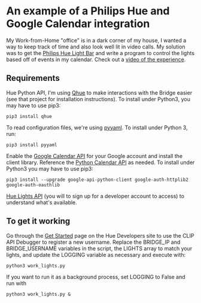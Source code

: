 # An example of a Philips Hue and Google Calendar integration
My Work-from-Home "office" is in a dark corner of my house, I wanted a way to keep track of time and also look well lit in video calls. My solution was to get the [Philips Hue Light Bar](https://www2.meethue.com/en-us/p/hue-white-and-color-ambiance-play-light-bar-double-pack/7820230U7) and write a program to control the lights based off of events in my calendar. Check out a [video of the experience](https://youtu.be/GQiMuCmbtgM).

## Requirements
Hue Python API, I'm using [Qhue](https://github.com/quentinsf/qhue) to make interactions with the Bridge easier (see that project for installation instructions). To install under Python3, you may have to use pip3:
```
pip3 install qhue
```

To read configuration files, we're using [pyyaml](https://pyyaml.org/wiki/PyYAML). To install under Python 3, run:
```
pip3 install pyyaml
```

Enable the [Google Calendar API](https://developers.google.com/calendar/quickstart/python) for your Google account and install the client library. Reference the [Python Calendar API](https://developers.google.com/resources/api-libraries/documentation/calendar/v3/python/latest/index.html) as needed. To install under Python3 you may have to use pip3:
```
pip3 install --upgrade google-api-python-client google-auth-httplib2 google-auth-oauthlib
```

[Hue Lights API](https://developers.meethue.com/develop/hue-api/lights-api/) (you will to sign up for a developer account to access) to understand what's available.

## To get it working
Go through the [Get Started](https://developers.meethue.com/develop/get-started-2/) page on the Hue Developers site to use the CLIP API Debugger to register a new username. Replace the BRIDGE_IP and BRIDGE_USERNAME variables in the script, the LIGHTS array to match your lights, and update the LOGGING variable as necessary and execute with:
```
python3 work_lights.py
```

If you want to run it as a background process, set LOGGING to False and run with
```
python3 work_lights.py &
```
